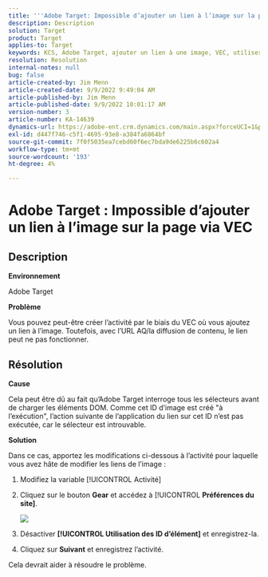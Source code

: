 ```yaml
---
title: '''Adobe Target: Impossible d’ajouter un lien à l’image sur la page via VEC'
description: Description
solution: Target
product: Target
applies-to: Target
keywords: KCS, Adobe Target, ajouter un lien à une image, VEC, utiliser des ID d’élément
resolution: Resolution
internal-notes: null
bug: false
article-created-by: Jim Menn
article-created-date: 9/9/2022 9:49:04 AM
article-published-by: Jim Menn
article-published-date: 9/9/2022 10:01:17 AM
version-number: 3
article-number: KA-14639
dynamics-url: https://adobe-ent.crm.dynamics.com/main.aspx?forceUCI=1&pagetype=entityrecord&etn=knowledgearticle&id=384c92a1-2430-ed11-9db1-0022480866ad
exl-id: d447f746-c5f1-4695-93e8-a384fa6864bf
source-git-commit: 7f0f5035ea7cebd60f6ec7bda9de6225b6c602a4
workflow-type: tm+mt
source-wordcount: '193'
ht-degree: 4%

---
```


# Adobe Target : Impossible d’ajouter un lien à l’image sur la page via VEC

## Description


<b>Environnement</b>

Adobe Target

<b>Problème</b>

Vous pouvez peut-être créer l’activité par le biais du VEC où vous ajoutez un lien à l’image. Toutefois, avec l’URL AQ/la diffusion de contenu, le lien peut ne pas fonctionner.

## Résolution

<b>Cause</b>

Cela peut être dû au fait qu’Adobe Target interroge tous les sélecteurs avant de charger les éléments DOM. Comme cet ID d’image est créé &quot;à l’exécution&quot;, l’action suivante de l’application du lien sur cet ID n’est pas exécutée, car le sélecteur est introuvable.

<b>Solution</b>

Dans ce cas, apportez les modifications ci-dessous à l’activité pour laquelle vous avez hâte de modifier les liens de l’image :

1. Modifiez la variable [!UICONTROL Activité]

1. Cliquez sur le bouton <b>Gear</b> et accédez à [!UICONTROL <b>Préférences du site]</b>.

   ![](http://omniture.custhelp.com/ci/inlineImage/get/2604510/f3a717a357a2a8c34b6bdfae61ce60ee)

1. Désactiver <b>[!UICONTROL Utilisation des ID d’élément]</b> et enregistrez-la.

1. Cliquez sur <b>Suivant</b> et enregistrez l’activité.

Cela devrait aider à résoudre le problème.
